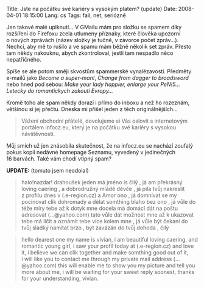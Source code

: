 Title: Jste na počátku své kariéry s vysokým platem? (update)
Date: 2008-04-01 18:15:00
Lang: cs
Tags: fail, net, seriózně

Jen takové malé uplknutí… V GMailu mám pro složku se spamem díky rozšíření do Firefoxu zcela utlumeny příznaky, které člověka upozorní o nových zprávách (název složky je tučně, v závorce počet zpráv…). Nechci, aby mě to rušilo a ve spamu mám běžně několik set zpráv. Přesto tam někdy nakouknu, abych zkontroloval, jestli tam nespadlo něco nepatřičného.

Spíše se ale potom směji skvostům spammerské vynalézavosti. Předměty e-mailů jako *Become a super-man!*, *Change from dagger to broadsword* nebo hned pod sebou: *Make your lady happier, enlarge your PeN!5… Letecky do romantickych zakouti Evropy…*

Kromě toho ale spam někdy dorazí i přímo do inboxu a než ho rozeznám, většinou si jej přečtu. Dneska mi přišel jeden z těch originálnějších…

> Vážení obchodní přátelé, dovolujeme si Vás oslovit s internetovým portálem infocz.eu, který je na počátku své kariéry s vysokou návštěvností.

Můj smích už jen znásobila skutečnost, že na infocz.eu se nachází zoufalý pokus kopii nedávné homepage Seznamu, vyvedený v jedinečných 16 barvách. Také vám chodí vtipný spam?

**UPDATE:** (tomuto jsem neodolal)

> halo!nazdar! drahoušek jeden má jméno is čilý , já am překrásný loving caering , a dobrodružný mládě děvče , já pila tvůj nakreslit z profilu dnes v (.e-region.cz) a Amor ono , já domnívat se my pocínovat clik dohromady a délat somthing blaho bez ono , já vůle do téže míry tebe až k dotyk mne docela má domácí dát na poštu adresovat (…@yahoo.com) tato vůle dát možnost mne až k ukazovat tebe má líčit a oznámit tebe více kolem mne , já vůle být čekaní do tvůj sladký namítat brzo , být zavázán do tvůj dohoda , čilý

> hello dearest one my name is vivian, i am beautiful loving caering, and romantic young girl, i saw your profil today at (.e-region.cz) and love it, i believe we can clik together and make somthing good out of it, i will like you to contact me through my private mail address (…@yahoo.com) this will enable me to show you my picture and tell you more about me, i will be waiting for your sweet reply soonest, thanks for your understanding, vivian.
